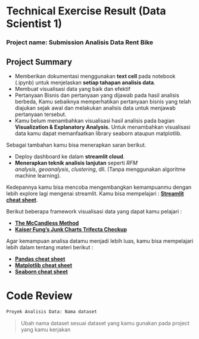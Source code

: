 # Technical Exercise Result (Data Scientist 1)

### Project name: Submission Analisis Data Rent Bike

## Project Summary

- Memberikan dokumentasi menggunakan **text cell** pada notebook (.ipynb) untuk menjelaskan **setiap tahapan analisis data**.
- Membuat visualisasi data yang baik dan efektif
- Pertanyaan Bisnis dan pertanyaan yang dijawab pada hasil analisis berbeda, Kamu sebaiknya memperhatikan pertanyaan bisnis yang telah diajukan sejak awal dan melakukan analisis data untuk menjawab pertanyaan tersebut.
- Kamu belum menambahkan visualisasi hasil analisis pada bagian **Visualization & Explanatory Analysis.** Untuk menambahkan visualisasi data kamu dapat memanfaatkan library seaborn ataupun matplotlib.

Sebagai tambahan kamu bisa menerapkan saran berikut.

- Deploy dashboard ke dalam **streamlit cloud**.
- **Menerapkan teknik analisis lanjutan** seperti *RFM analysis*, *geoanalysis*, *clustering*, dll. (Tanpa menggunakan algoritme machine learning).

Kedepannya kamu bisa mencoba mengembangkan kemampuanmu dengan lebih explore lagi mengenai streamlit. Kamu bisa mempelajari : **[Streamlit cheat sheet](https://docs.streamlit.io/library/cheatsheet)**.

Berikut beberapa framework visualisasi data yang dapat kamu pelajari :

- **[The McCandless Method](https://www.informationisbeautiful.net/visualizations/what-makes-a-good-data-visualization/)**
- **[Kaiser Fung’s Junk Charts Trifecta Checkup](https://junkcharts.typepad.com/junk_charts/junk-charts-trifecta-checkup-the-definitive-guide.html)**

Agar kemampuan analisa datamu menjadi lebih luas, kamu bisa mempelajari lebih dalam tentang materi berikut :

- **[Pandas cheat sheet](https://pandas.pydata.org/Pandas_Cheat_Sheet.pdf)**
- **[Matplotlib cheat sheet](https://matplotlib.org/cheatsheets/_images/cheatsheets-1.png)**
- **[Seaborn cheat sheet](https://www.kaggle.com/code/themlphdstudent/cheat-sheet-seaborn-charts)**

# Code Review

```python
Proyek Analisis Data: Nama dataset
```

> Ubah nama dataset sesuai dataset yang kamu gunakan pada project yang kamu kerjakan
>